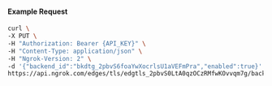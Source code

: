 <!-- Code generated for API Clients. DO NOT EDIT. -->

#### Example Request

```bash
curl \
-X PUT \
-H "Authorization: Bearer {API_KEY}" \
-H "Content-Type: application/json" \
-H "Ngrok-Version: 2" \
-d '{"backend_id":"bkdtg_2pbvS6foaYwXocrlsU1aVEFmPra","enabled":true}' \
https://api.ngrok.com/edges/tls/edgtls_2pbvS0LtA0qzOCzRMfwKOvvqm7g/backend
```

